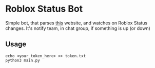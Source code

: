 # Roblox Status Bot
Simple bot, that parses [this](https://status.roblox.com) website, and watches on Roblox Status changes. It's notify team, in chat group, if something is up (or down)

## Usage
```console
echo <your_token_here> >> token.txt
python3 main.py


